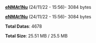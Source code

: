[**eNMAt1Nu**](/data/eNMAt1Nu.txt) (24/11/22 - 15:56)- 3084 bytes

[**eNMAt1Nu**](/data/eNMAt1Nu.txt) (24/11/22 - 15:56)- 3084 bytes

**Total Datas**: 4678

**Total Size**: 25.51 MB / 25.5 MB